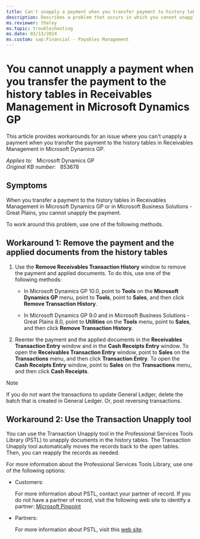 ```yaml
---
title: Can't unapply a payment when you transfer payment to history tables in Receivables Management in Microsoft Dynamics GP
description: Describes a problem that occurs in which you cannot unapply a payment that is in the history tables. You must remove the payment and the applied documents from the history tables or use the Transaction Unapply tool. Workarounds are provided.
ms.reviewer: theley
ms.topic: troubleshooting
ms.date: 03/13/2024
ms.custom: sap:Financial - Payables Management
---
```

# You cannot unapply a payment when you transfer the payment to the history tables in Receivables Management in Microsoft Dynamics GP

This article provides workarounds for an issue where you can't unapply a payment when you transfer the payment to the history tables in Receivables Management in Microsoft Dynamics GP.

_Applies to:_ &nbsp; Microsoft Dynamics GP  
_Original KB number:_ &nbsp; 853678

## Symptoms

When you transfer a payment to the history tables in Receivables Management in Microsoft Dynamics GP or in Microsoft Business Solutions - Great Plains, you cannot unapply the payment.

To work around this problem, use one of the following methods.

## Workaround 1: Remove the payment and the applied documents from the history tables

1. Use the **Remove Receivables Transaction History** window to remove the payment and applied documents. To do this, use one of the following methods:
   - In Microsoft Dynamics GP 10.0, point to **Tools** on the **Microsoft Dynamics GP** menu, point to **Tools**, point to **Sales**, and then click **Remove Transaction History**.

   - In Microsoft Dynamics GP 9.0 and in Microsoft Business Solutions - Great Plains 8.0, point to **Utilities** on the **Tools** menu, point to **Sales**, and then click **Remove Transaction History**.

2. Reenter the payment and the applied documents in the **Receivables Transaction Entry** window and in the **Cash Receipts Entry** window. To open the **Receivables Transaction Entry** window, point to **Sales** on the **Transactions** menu, and then click **Transaction Entry**. To open the **Cash Receipts Entry** window, point to **Sales** on the **Transactions** menu, and then click **Cash Receipts**.

> [!NOTE]
> If you do not want the transactions to update General Ledger, delete the batch that is created in General Ledger. Or, post reversing transactions.

## Workaround 2: Use the Transaction Unapply tool

You can use the Transaction Unapply tool in the Professional Services Tools Library (PSTL) to unapply documents in the history tables. The Transaction Unapply tool automatically moves the records back to the open tables. Then, you can reapply the records as needed.

For more information about the Professional Services Tools Library, use one of the following options:

- Customers:

    For more information about PSTL, contact your partner of record. If you do not have a partner of record, visit the following web site to identify a partner: [Microsoft Pinpoint](https://pinpoint.microsoft.com/home)

- Partners:

    For more information about PSTL, visit this [web site](https://partner.microsoft.com/solutions/business-applications/dynamics-onprem).
